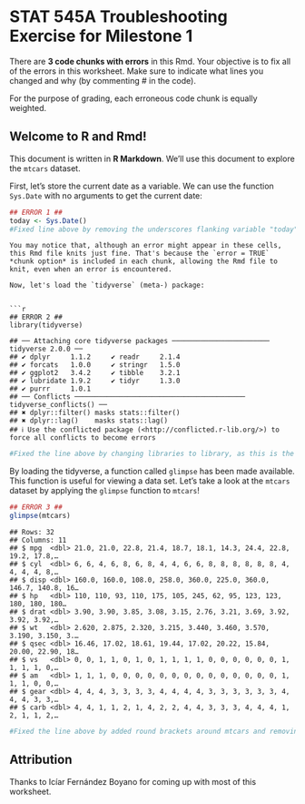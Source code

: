 STAT 545A Troubleshooting Exercise for Milestone 1
================

There are **3 code chunks with errors** in this Rmd. Your objective is
to fix all of the errors in this worksheet. Make sure to indicate what
lines you changed and why (by commenting \# in the code).

For the purpose of grading, each erroneous code chunk is equally
weighted.

## Welcome to R and Rmd!

This document is written in **R Markdown**. We’ll use this document to
explore the `mtcars` dataset.

First, let’s store the current date as a variable. We can use the
function `Sys.Date` with no arguments to get the current date:

``` r
## ERROR 1 ##
today <- Sys.Date()
#Fixed line above by removing the underscores flanking variable "today"
```


    You may notice that, although an error might appear in these cells, this Rmd file knits just fine. That's because the `error = TRUE` *chunk option* is included in each chunk, allowing the Rmd file to knit, even when an error is encountered.

    Now, let's load the `tidyverse` (meta-) package:


    ```r
    ## ERROR 2 ##
    library(tidyverse)

    ## ── Attaching core tidyverse packages ──────────────────────── tidyverse 2.0.0 ──
    ## ✔ dplyr     1.1.2     ✔ readr     2.1.4
    ## ✔ forcats   1.0.0     ✔ stringr   1.5.0
    ## ✔ ggplot2   3.4.2     ✔ tibble    3.2.1
    ## ✔ lubridate 1.9.2     ✔ tidyr     1.3.0
    ## ✔ purrr     1.0.1     
    ## ── Conflicts ────────────────────────────────────────── tidyverse_conflicts() ──
    ## ✖ dplyr::filter() masks stats::filter()
    ## ✖ dplyr::lag()    masks stats::lag()
    ## ℹ Use the conflicted package (<http://conflicted.r-lib.org/>) to force all conflicts to become errors

``` r
#Fixed the line above by changing libraries to library, as this is the R command to load packages
```

By loading the tidyverse, a function called `glimpse` has been made
available. This function is useful for viewing a data set. Let’s take a
look at the `mtcars` dataset by applying the `glimpse` function to
`mtcars`!

``` r
## ERROR 3 ##
glimpse(mtcars)
```

    ## Rows: 32
    ## Columns: 11
    ## $ mpg  <dbl> 21.0, 21.0, 22.8, 21.4, 18.7, 18.1, 14.3, 24.4, 22.8, 19.2, 17.8,…
    ## $ cyl  <dbl> 6, 6, 4, 6, 8, 6, 8, 4, 4, 6, 6, 8, 8, 8, 8, 8, 8, 4, 4, 4, 4, 8,…
    ## $ disp <dbl> 160.0, 160.0, 108.0, 258.0, 360.0, 225.0, 360.0, 146.7, 140.8, 16…
    ## $ hp   <dbl> 110, 110, 93, 110, 175, 105, 245, 62, 95, 123, 123, 180, 180, 180…
    ## $ drat <dbl> 3.90, 3.90, 3.85, 3.08, 3.15, 2.76, 3.21, 3.69, 3.92, 3.92, 3.92,…
    ## $ wt   <dbl> 2.620, 2.875, 2.320, 3.215, 3.440, 3.460, 3.570, 3.190, 3.150, 3.…
    ## $ qsec <dbl> 16.46, 17.02, 18.61, 19.44, 17.02, 20.22, 15.84, 20.00, 22.90, 18…
    ## $ vs   <dbl> 0, 0, 1, 1, 0, 1, 0, 1, 1, 1, 1, 0, 0, 0, 0, 0, 0, 1, 1, 1, 1, 0,…
    ## $ am   <dbl> 1, 1, 1, 0, 0, 0, 0, 0, 0, 0, 0, 0, 0, 0, 0, 0, 0, 1, 1, 1, 0, 0,…
    ## $ gear <dbl> 4, 4, 4, 3, 3, 3, 3, 4, 4, 4, 4, 3, 3, 3, 3, 3, 3, 4, 4, 4, 3, 3,…
    ## $ carb <dbl> 4, 4, 1, 1, 2, 1, 4, 2, 2, 4, 4, 3, 3, 3, 4, 4, 4, 1, 2, 1, 1, 2,…

``` r
#Fixed the line above by added round brackets around mtcars and removing the spaces
```

## Attribution

Thanks to Icíar Fernández Boyano for coming up with most of this
worksheet.
